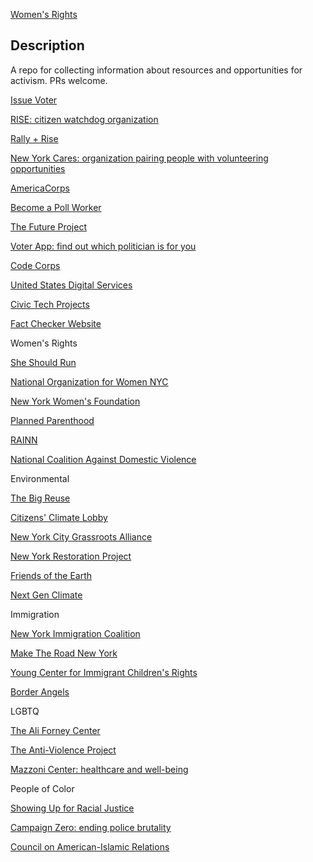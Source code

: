 [Women's Rights](#womensrights)

## Description
A repo for collecting information about resources and opportunities for activism. PRs welcome.


[Issue Voter](http://issuevoter.org/?mc_cid=a72f38e663&mc_eid=59898ad147)

[RISE: citizen watchdog organization](http://www.risewhenwefall.org/)

[Rally + Rise](https://www.rallyandrise.org/)

[New York Cares: organization pairing people with volunteering opportunities](https://www.newyorkcares.org/)

[AmericaCorps](https://www.nationalservice.gov/programs/americorps)

[Become a Poll Worker](https://www.elections.ny.gov/BecomePollworker.html)

[The Future Project](http://www.thefutureproject.org/about/)

[Voter App: find out which politician is for you](https://itunes.apple.com/us/app/voter-matchmaking-for-politics/id933655920?mt=8)

[Code Corps](https://www.codecorps.org/)

[United States Digital Services](https://www.whitehouse.gov/participate/united-states-digital-service)

[Civic Tech Projects](https://github.com/make-a-diff/civic-tech-projects)

[Fact Checker Website](https://github.com/EricSchles/fact_checker_website)


<a name="womensrights">Women's Rights</a>

[She Should Run](http://incubator.sheshouldrun.org/?mc_cid=a72f38e663&mc_eid=59898ad147)

[National Organization for Women NYC](http://nownyc.org/get-involved)

[New York Women's Foundation](http://nywf.org/get-involved)

[Planned Parenthood](http://plannedparenthood.org/planned-parenthood-new-york-city)

[RAINN](https://donate.rainn.org/)

[National Coalition Against Domestic Violence](http://ncadv.org/give-back/donate)

Environmental

[The Big Reuse](http://bigreuse.org/volunteer)

[Citizens' Climate Lobby](http://citizensclimatelobby.org/join-weekly-%20intro-call)

[New York City Grassroots Alliance](http://meetup.com/NYC-grassroots-alliance)

[New York Restoration Project](http://nyrp.org/support/volunteer)

[Friends of the Earth](http://www.foe.org/support-us)

[Next Gen Climate](https://nextgenclimate.org/volunteer/)


Immigration

[New York Immigration Coalition](http://thenyic.org/get-updates)

[Make The Road New York](http://maketheroadny.org/)

[Young Center for Immigrant Children's Rights](http://theyoungcenter.org/act/volunteer)

[Border Angels](http://www.borderangels.org/)

LGBTQ

[The Ali Forney Center](http://aliforneycenter.org/get-involved)

[The Anti-Violence Project](http://avp.org/)

[Mazzoni Center: healthcare and well-being](https://www.mazzonicenter.org/donate-now/volunteer-opportunities)

People of Color

[Showing Up for Racial Justice](http://www.showingupforracialjustice.org/about)

[Campaign Zero: ending police brutality](https://www.joincampaignzero.org/#vision)

[Council on American-Islamic Relations](https://www.cair.com/about-us/volunteer-with-us.html)